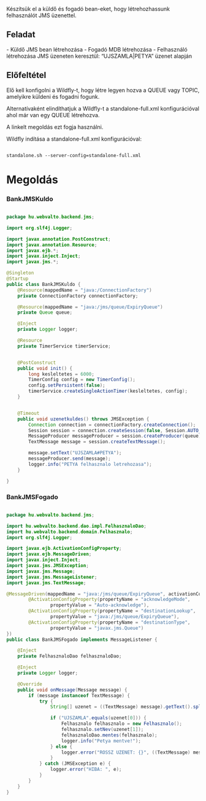 Készítsük el a küldő és fogadó bean-eket, hogy létrehozhassunk felhasználót JMS üzenettel.

<h2>Feladat</h2>
- Küldő JMS bean létrehozása
- Fogadó MDB létrehozása
- Felhasználó létrehozása JMS üzeneten keresztül: “UJSZAMLA|PETYA” üzenet alapján


<h2>Előfeltétel</h2>

Elő kell konfigolni a Wildfly-t, hogy létre legyen hozva a QUEUE vagy TOPIC, amelyikre küldeni és fogadni fogunk.

Alternatívaként elindíthatjuk a Wildfly-t a standalone-full.xml konfigurációval ahol már van egy QUEUE létrehozva.

A linkelt megoldás ezt fogja használni.

Wildfly indítása a standalone-full.xml konfigurációval:

```

standalone.sh --server-config=standalone-full.xml

```


<h1>Megoldás</h1>

<h3>BankJMSKuldo</h3>

```java

package hu.webvalto.backend.jms;

import org.slf4j.Logger;

import javax.annotation.PostConstruct;
import javax.annotation.Resource;
import javax.ejb.*;
import javax.inject.Inject;
import javax.jms.*;

@Singleton
@Startup
public class BankJMSKuldo {
    @Resource(mappedName = "java:/ConnectionFactory")
    private ConnectionFactory connectionFactory;

    @Resource(mappedName = "java:/jms/queue/ExpiryQueue")
    private Queue queue;

    @Inject
    private Logger logger;

    @Resource
    private TimerService timerService;


    @PostConstruct
    public void init() {
        long kesleltetes = 6000;
        TimerConfig config = new TimerConfig();
        config.setPersistent(false);
        timerService.createSingleActionTimer(kesleltetes, config);
    }


    @Timeout
    public void uzenetkuldes() throws JMSException {
        Connection connection = connectionFactory.createConnection();
        Session session = connection.createSession(false, Session.AUTO_ACKNOWLEDGE);
        MessageProducer messageProducer = session.createProducer(queue);
        TextMessage message = session.createTextMessage();

        message.setText("UJSZAMLA#PETYA");
        messageProducer.send(message);
        logger.info("PETYA felhasznalo letrehozasa");
    }

}

```

<h3>BankJMSFogado</h3>

```java

package hu.webvalto.backend.jms;

import hu.webvalto.backend.dao.impl.FelhasznaloDao;
import hu.webvalto.backend.domain.Felhasznalo;
import org.slf4j.Logger;

import javax.ejb.ActivationConfigProperty;
import javax.ejb.MessageDriven;
import javax.inject.Inject;
import javax.jms.JMSException;
import javax.jms.Message;
import javax.jms.MessageListener;
import javax.jms.TextMessage;

@MessageDriven(mappedName = "java:/jms/queue/ExpiryQueue", activationConfig = {
        @ActivationConfigProperty(propertyName = "acknowledgeMode",
                propertyValue = "Auto-acknowledge"),
        @ActivationConfigProperty(propertyName = "destinationLookup",
                propertyValue = "java:/jms/queue/ExpiryQueue"),
        @ActivationConfigProperty(propertyName = "destinationType",
                propertyValue = "javax.jms.Queue")
})
public class BankJMSFogado implements MessageListener {

    @Inject
    private FelhasznaloDao felhasznaloDao;

    @Inject
    private Logger logger;

    @Override
    public void onMessage(Message message) {
        if (message instanceof TextMessage) {
            try {
                String[] uzenet = ((TextMessage) message).getText().split("#");

                if ("UJSZAMLA".equals(uzenet[0])) {
                    Felhasznalo felhasznalo = new Felhasznalo();
                    felhasznalo.setNev(uzenet[1]);
                    felhasznaloDao.mentes(felhasznalo);
                    logger.info("Petya mentve!");
                } else {
                    logger.error("ROSSZ UZENET: {}", ((TextMessage) message).getText());
                }
            } catch (JMSException e) {
                logger.error("HIBA: ", e);
            }
        }
    }
}

```